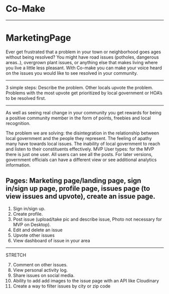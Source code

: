 # Co-Make 
---
# MarketingPage

Ever get frustrated that a problem in your town or neighborhood goes ages without being resolved?
You might have road issues (potholes, dangerous areas..), overgrown plant issues, or anything else that makes living where you live a little less pleasant.
With Co-make you can make your voice heard on the issues you would like to see resolved in your community.

---

3 simple steps:
Describe the problem.
Other locals upvote the problem.
Problems with the most upvote get prioritized by local government or HOA’s to be resolved first.

---

As well as seeing real change in your community you get rewards for being a positive community member in the form of points, freebies and local recognition.

The problem we are solving: the disintegration in the relationship between local government and the people they represent. The feeling of apathy many have towards local issues. The inability of local government to reach and listen to their constituents effectively.
MVP
User types: for the MVP there is just one user. All users can see all the posts. For later versions, government officials can have a different view or see additional analytics information.

## Pages: Marketing page/landing page, sign in/sign up page, profile page, issues page (to view issues and upvote), create an issue page.

1. Sign in/sign up.
2. Create profile.
3. Post issue (upload/take pic and describe issue, Photo not necessary for MVP on Desktop).
4. Edit and delete an issue
5. Upvote other issues
6. View dashboard of issue in your area

---

STRETCH

7. Comment on other issues.
8. View personal activity log.
9. Share issues on social media.
10. Ability to add add images to the issue page with an API like Cloudinary
11. Create a way to filter issues by city or zip code
